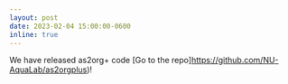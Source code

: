 ```yaml
---
layout: post
date: 2023-02-04 15:00:00-0600
inline: true
---
```


We have released as2org+ code [Go to the repo]https://github.com/NU-AquaLab/as2orgplus)!
